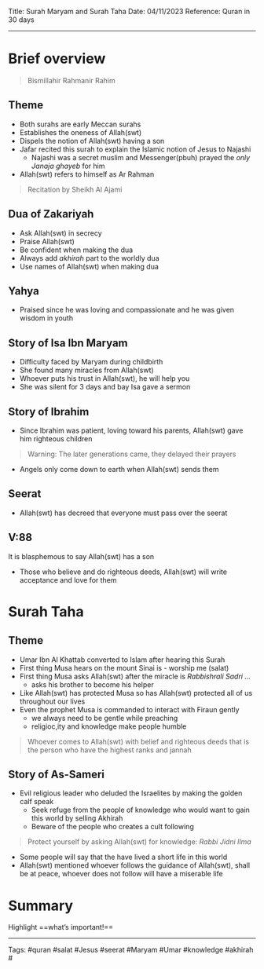 Title: Surah Maryam and Surah Taha
Date: 04/11/2023
Reference: Quran in 30 days

---

# Brief overview
> Bismillahir Rahmanir Rahim

## Theme
- Both surahs are early Meccan surahs
- Establishes the oneness of Allah(swt)
- Dispels the notion of Allah(swt) having a son
- Jafar recited this surah to explain the Islamic notion of Jesus to Najashi
	- Najashi was a secret muslim and Messenger(pbuh) prayed the *only* *Janaja ghayeb* for him
- Allah(swt) refers to himself as Ar Rahman

> Recitation by Sheikh Al Ajami

## Dua of Zakariyah
- Ask Allah(swt) in secrecy
- Praise Allah(swt)
- Be confident when making the dua
- Always add *akhirah* part to the worldly dua
- Use names of Allah(swt) when making dua

## Yahya
- Praised since he was loving and compassionate and he was given wisdom in youth

## Story of Isa Ibn Maryam
- Difficulty faced by Maryam during childbirth
- She found many miracles from Allah(swt)
- Whoever puts his trust in Allah(swt), he will help you
- She was silent for 3 days and bay Isa gave a sermon

## Story of Ibrahim
- Since Ibrahim was patient, loving toward his parents, Allah(swt) gave him righteous children

> Warning: The later generations came, they delayed their prayers

- Angels only come down to earth when Allah(swt) sends them

## Seerat
- Allah(swt) has decreed that everyone must pass over the seerat

## V:88
It is blasphemous to say Allah(swt) has a son

- Those who believe and do righteous deeds, Allah(swt) will write acceptance and love for them

# Surah Taha
## Theme
- Umar Ibn Al Khattab converted to Islam after hearing this Surah
- First thing Musa hears on the mount Sinai is - worship me (salat)
- First thing Musa asks Allah(swt) after the miracle is *Rabbishrali Sadri ...*
	- asks his brother to become his helper
- Like Allah(swt) has protected Musa so has Allah(swt) protected all of us throughout our lives
- Even the prophet Musa is commanded to interact with Firaun gently
	- we always need to be gentle while preaching
	- religioc,ity and knowledge make people humble

> Whoever comes to Allah(swt) with belief and righteous deeds that is the person who have the highest ranks and jannah

## Story of As-Sameri
- Evil religious leader who deluded the Israelites by making the golden calf speak
	- Seek refuge from the people of knowledge who would want to gain this world by selling Akhirah
	- Beware of the people who creates a cult following

> Protect yourself by asking Allah(swt) for knowledge: *Rabbi Jidni Ilma*

- Some people will say that the have lived a short life in this world
- Allah(swt) mentioned whoever follows the guidance of Allah(swt), shall be at peace, whoever does not follow will have a miserable life

# Summary
Highlight ==what’s important!==

---
Tags: #quran #salat #Jesus #seerat #Maryam #Umar #knowledge #akhirah #